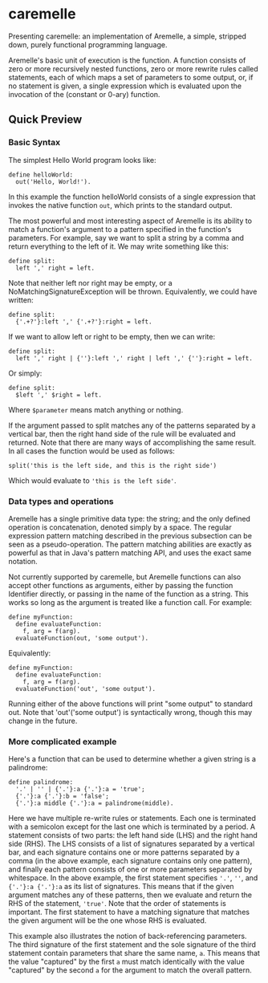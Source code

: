 # caremelle

Presenting caremelle: an implementation of Aremelle, a simple, stripped down, purely functional programming language. 

Aremelle's basic unit of execution is the function. A function consists of zero or more recursively nested functions, zero or more rewrite rules called statements, each of which maps a set of parameters to some output, or, if no statement is given, a single expression which is evaluated upon the invocation of the (constant or 0-ary) function.

## Quick Preview

### Basic Syntax

The simplest Hello World program looks like:

    define helloWorld:
      out('Hello, World!').

In this example the function helloWorld consists of a single expression that invokes the native function `out`, which prints to the standard output.

The most powerful and most interesting aspect of Aremelle is its ability to match a function's argument to a pattern specified in the function's parameters. For example, say we want to split a string by a comma and return everything to the left of it. We may write something like this:

    define split:
      left ',' right = left.
 
Note that neither left nor right may be empty, or a NoMatchingSignatureException will be thrown. Equivalently, we could have written:

    define split:
      {'.+?'}:left ',' {'.+?'}:right = left.

If we want to allow left or right to be empty, then we can write:

    define split:
      left ',' right | {''}:left ',' right | left ',' {''}:right = left.
      
Or simply:

    define split:
      $left ',' $right = left.
      
Where `$parameter` means match anything or nothing.

If the argument passed to split matches any of the patterns separated by a vertical bar, then the right hand side of the rule will be evaluated and returned. Note that there are many ways of accomplishing the same result. In all cases the function would be used as follows:

    split('this is the left side, and this is the right side')
    
Which would evaluate to `'this is the left side'`.

### Data types and operations

Aremelle has a single primitive data type: the string; and the only defined operation is concatenation, denoted simply by a space. The regular expression pattern matching described in the previous subsection can be seen as a pseudo-operation. The pattern matching abilities are exactly as powerful as that in Java's pattern matching API, and uses the exact same notation.

Not currently supported by caremelle, but Aremelle functions can also accept other functions as arguments, either by passing the function Identifier directly, or passing in the name of the function as a string. This works so long as the argument is treated like a function call. For example:

    define myFunction:
      define evaluateFunction:
        f, arg = f(arg).
      evaluateFunction(out, 'some output').

Equivalently:

    define myFunction:
      define evaluateFunction:
        f, arg = f(arg).
      evaluateFunction('out', 'some output').
      
Running either of the above functions will print "some output" to standard out. Note that 'out'('some output') is syntactically wrong, though this may change in the future.

### More complicated example

Here's a function that can be used to determine whether a given string is a palindrome:

    define palindrome:
	  '.' | '' | {'.'}:a {'.'}:a = 'true';
	  {'.'}:a {'.'}:b = 'false';
	  {'.'}:a middle {'.'}:a = palindrome(middle).
	  
Here we have multiple re-write rules or statements. Each one is terminated with a semicolon except for the last one which is terminated by a period. A statement consists of two parts: the left hand side (LHS) and the right hand side (RHS). The LHS consists of a list of signatures separated by a vertical bar, and each signature contains one or more patterns separated by a comma (in the above example, each signature contains only one pattern), and finally each pattern consists of one or more parameters separated by whitespace. In the above example, the first statement specifies `'.'`, `''`, and `{'.'}:a {'.'}:a` as its list of signatures. This means that if the given argument matches any of these patterns, then we evaluate and return the RHS of the statement, `'true'`. Note that the order of statements is important. The first statement to have a matching signature that matches the given argument will be the one whose RHS is evaluated. 

This example also illustrates the notion of back-referencing parameters. The third signature of the first statement and the sole signature of the third statement contain parameters that share the same name, `a`. This means that the value "captured" by the first `a` must match identically with the value "captured" by the second `a` for the argument to match the overall pattern.
